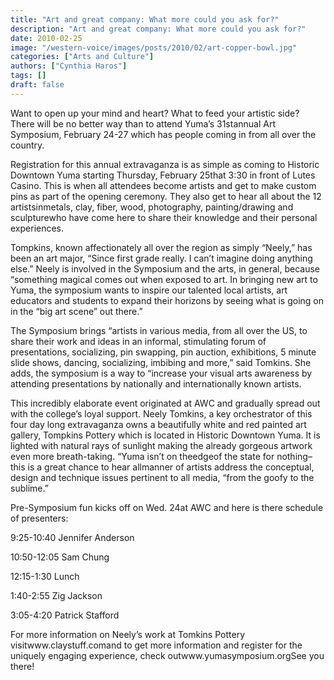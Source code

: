 ```yaml
---
title: "Art and great company: What more could you ask for?"
description: "Art and great company: What more could you ask for?"
date: 2010-02-25
image: "/western-voice/images/posts/2010/02/art-copper-bowl.jpg"
categories: ["Arts and Culture"]
authors: ["Cynthia Haros"]
tags: []
draft: false
---
```

Want to open up your mind and heart? What to feed your artistic side? There will be no better way than to attend Yuma’s 31stannual Art Symposium, February 24-27 which has people coming in from all over the country.

Registration for this annual extravaganza is as simple as coming to Historic Downtown Yuma starting Thursday, February 25that 3:30 in front of Lutes Casino. This is when all attendees become artists and get to make custom pins as part of the opening ceremony. They also get to hear all about the 12 artistsinmetals, clay, fiber, wood, photography, painting/drawing and sculpturewho have come here to share their knowledge and their personal experiences.

Tompkins, known affectionately all over the region as simply “Neely,” has been an art major, “Since first grade really. I can’t imagine doing anything else.” Neely is involved in the Symposium and the arts, in general, because “something magical comes out when exposed to art. In bringing new art to Yuma, the symposium wants to inspire our talented local artists, art educators and students to expand their horizons by seeing what is going on in the “big art scene” out there.”

The Symposium brings “artists in various media, from all over the US, to share their work and ideas in an informal, stimulating forum of presentations, socializing, pin swapping, pin auction, exhibitions, 5 minute slide shows, dancing, socializing, imbibing and more,” said Tomkins. She adds, the symposium is a way to “increase your visual arts awareness by attending presentations by nationally and internationally known artists.

This incredibly elaborate event originated at AWC and gradually spread out with the college’s loyal support. Neely Tomkins, a key orchestrator of this four day long extravaganza owns a beautifully white and red painted art gallery, Tompkins Pottery which is located in Historic Downtown Yuma. It is lighted with natural rays of sunlight making the already gorgeous artwork even more breath-taking. “Yuma isn’t on theedgeof the state for nothing–this is a great chance to hear allmanner of artists address the conceptual, design and technique issues pertinent to all media, “from the goofy to the sublime.”

Pre-Symposium fun kicks off on Wed. 24at AWC and here is there schedule of presenters:

9:25-10:40 Jennifer Anderson

10:50-12:05 Sam Chung

12:15-1:30 Lunch

1:40-2:55 Zig Jackson

3:05-4:20 Patrick Stafford

For more information on Neely’s work at Tomkins Pottery visitwww.claystuff.comand to get more information and register for the uniquely engaging experience, check outwww.yumasymposium.orgSee you there!